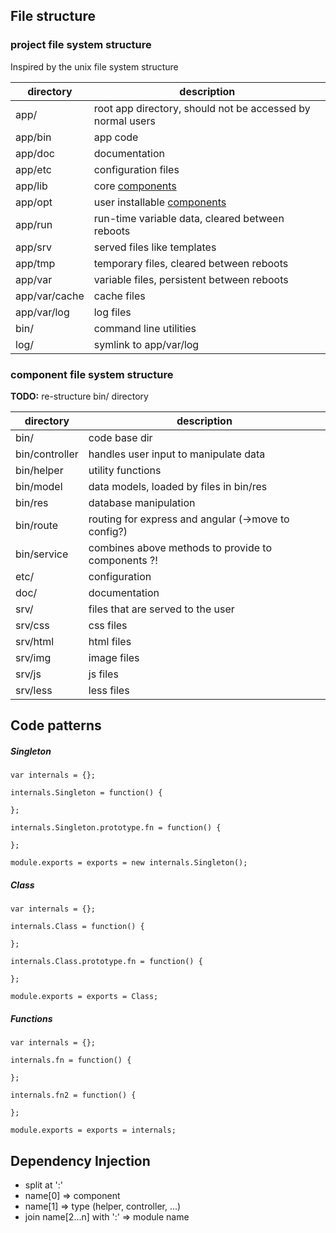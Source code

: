 ## File structure

### project file system structure

Inspired by the unix file system structure

| directory     | description                                                |
|---------------|------------------------------------------------------------|
| app/          | root app directory, should not be accessed by normal users |
| app/bin       | app code                                                   |
| app/doc       | documentation                                              |
| app/etc       | configuration files                                        |
| app/lib       | core [components](#component)                              |
| app/opt       | user installable [components](#component)                  |
| app/run       | run-time variable data, cleared between reboots            |
| app/srv       | served files like templates                                |
| app/tmp       | temporary files, cleared between reboots                   |
| app/var       | variable files, persistent between reboots                 |
| app/var/cache | cache files                                                |
| app/var/log   | log files                                                  |
| bin/          | command line utilities                                     |
| log/          | symlink to app/var/log                                     |

### <a name="component"></a>component file system structure

**TODO:** re-structure bin/ directory

| directory      | description                                         |
|----------------|-----------------------------------------------------|
| bin/           | code base dir                                       |
| bin/controller | handles user input to manipulate data               |
| bin/helper     | utility functions                                   |
| bin/model      | data models, loaded by files in bin/res             |
| bin/res        | database manipulation                               |
| bin/route      | routing for express and angular (->move to config?) |
| bin/service    | combines above methods to provide to components ?!  |
| etc/           | configuration                                       |
| doc/           | documentation                                       |
| srv/           | files that are served to the user                   |
| srv/css        | css files                                           |
| srv/html       | html files                                          |
| srv/img        | image files                                         |
| srv/js         | js files                                            |
| srv/less       | less files                                          |

## Code patterns

##### Singleton

    var internals = {};

    internals.Singleton = function() {

    };

    internals.Singleton.prototype.fn = function() {

    };

    module.exports = exports = new internals.Singleton();

##### Class

    var internals = {};

    internals.Class = function() {

    };

    internals.Class.prototype.fn = function() {

    };

    module.exports = exports = Class;

##### Functions

    var internals = {};

    internals.fn = function() {

    };

    internals.fn2 = function() {

    };

    module.exports = exports = internals;

## Dependency Injection

* split at ':'
* name[0] => component
* name[1] => type (helper, controller, ...)
* join name[2...n] with ':' => module name
